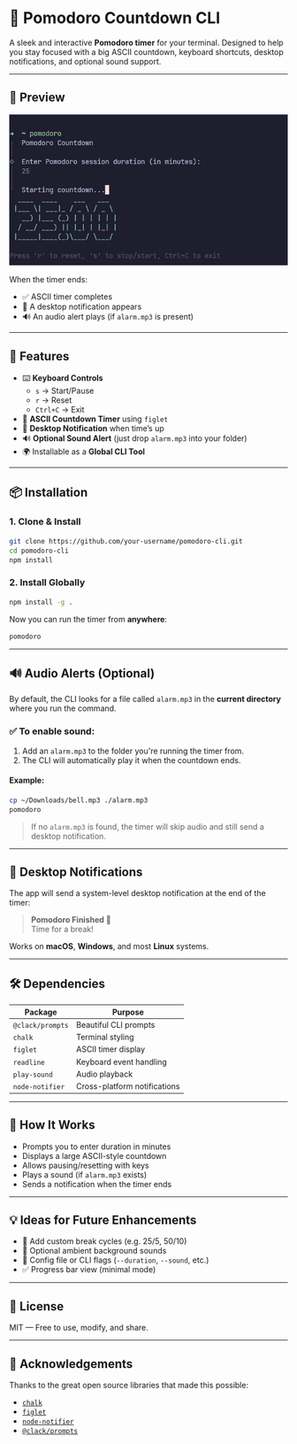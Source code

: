 # 🍅 Pomodoro Countdown CLI

A sleek and interactive **Pomodoro timer** for your terminal. Designed to help you stay focused with a big ASCII countdown, keyboard shortcuts, desktop notifications, and optional sound support.

---

## 📸 Preview
![pomodoro Screenshot](https://github.com/wesenseged/pomodoro/blob/main/Screenshot.png)

When the timer ends:

- ✅ ASCII timer completes
- 🔔 A desktop notification appears
- 🔊 An audio alert plays (if `alarm.mp3` is present)

---

## 🚀 Features

- ⌨️ **Keyboard Controls**
  - `s` → Start/Pause
  - `r` → Reset
  - `Ctrl+C` → Exit
- 🎨 **ASCII Countdown Timer** using `figlet`
- 🔔 **Desktop Notification** when time’s up
- 🔊 **Optional Sound Alert** (just drop `alarm.mp3` into your folder)
- 🌍 Installable as a **Global CLI Tool**

---

## 📦 Installation

### 1. Clone & Install

```bash
git clone https://github.com/your-username/pomodoro-cli.git
cd pomodoro-cli
npm install
```

### 2. Install Globally

```bash
npm install -g .
```

Now you can run the timer from **anywhere**:

```bash
pomodoro
```

---

## 🔊 Audio Alerts (Optional)

By default, the CLI looks for a file called `alarm.mp3` in the **current directory** where you run the command.

### ✅ To enable sound:

1. Add an `alarm.mp3` to the folder you're running the timer from.
2. The CLI will automatically play it when the countdown ends.

#### Example:

```bash
cp ~/Downloads/bell.mp3 ./alarm.mp3
pomodoro
```

> If no `alarm.mp3` is found, the timer will skip audio and still send a desktop notification.

---

## 🔔 Desktop Notifications

The app will send a system-level desktop notification at the end of the timer:

> **Pomodoro Finished 🍅**  
> Time for a break!

Works on **macOS**, **Windows**, and most **Linux** systems.

---

## 🛠 Dependencies

| Package          | Purpose                           |
|------------------|-----------------------------------|
| `@clack/prompts` | Beautiful CLI prompts             |
| `chalk`          | Terminal styling                  |
| `figlet`         | ASCII timer display               |
| `readline`       | Keyboard event handling           |
| `play-sound`     | Audio playback                    |
| `node-notifier`  | Cross-platform notifications      |

---

## 🧠 How It Works

- Prompts you to enter duration in minutes
- Displays a large ASCII-style countdown
- Allows pausing/resetting with keys
- Plays a sound (if `alarm.mp3` exists)
- Sends a notification when the timer ends

---

## 💡 Ideas for Future Enhancements

- 🔁 Add custom break cycles (e.g. 25/5, 50/10)
- 🧘 Optional ambient background sounds
- 📁 Config file or CLI flags (`--duration`, `--sound`, etc.)
- ✅ Progress bar view (minimal mode)

---

## 📄 License

MIT — Free to use, modify, and share.

---

## 🙌 Acknowledgements

Thanks to the great open source libraries that made this possible:

- [`chalk`](https://github.com/chalk/chalk)
- [`figlet`](https://github.com/patorjk/figlet.js)
- [`node-notifier`](https://github.com/mikaelbr/node-notifier)
- [`@clack/prompts`](https://github.com/natemoo-re/clack)

